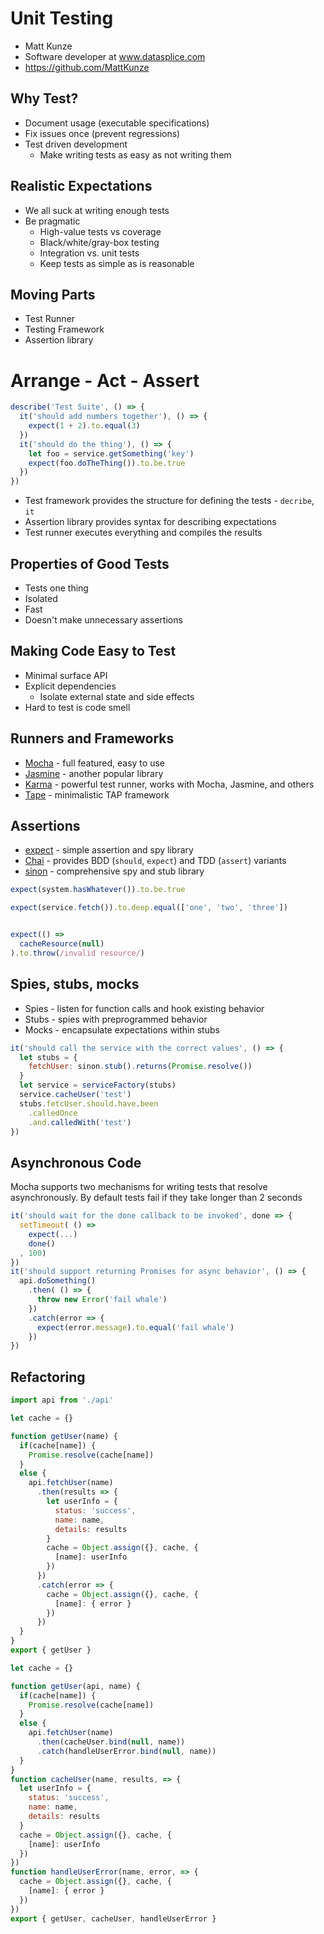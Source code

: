 # Unit Testing

* Matt Kunze
* Software developer at www.datasplice.com
* https://github.com/MattKunze

## Why Test?

* Document usage (executable specifications)
* Fix issues once (prevent regressions)
* Test driven development
  * Make writing tests as easy as not writing them

## Realistic Expectations

* We all suck at writing enough tests
* Be pragmatic
  * High-value tests vs coverage
  * Black/white/gray-box testing
  * Integration vs. unit tests
  * Keep tests as simple as is reasonable

## Moving Parts

* Test Runner
* Testing Framework
* Assertion library

# Arrange - Act - Assert

```javascript
describe('Test Suite', () => {
  it('should add numbers together'), () => {
    expect(1 + 2).to.equal(3)
  })
  it('should do the thing'), () => {
    let foo = service.getSomething('key')
    expect(foo.doTheThing()).to.be.true
  })
})
```

* Test framework provides the structure for defining the tests - `decribe`, `it`
* Assertion library provides syntax for describing expectations
* Test runner executes everything and compiles the results

## Properties of Good Tests

* Tests one thing
* Isolated
* Fast
* Doesn't make unnecessary assertions

## Making Code Easy to Test

* Minimal surface API
* Explicit dependencies
  * Isolate external state and side effects
* Hard to test is code smell

## Runners and Frameworks

* [Mocha](https://mochajs.org/) - full featured, easy to use
* [Jasmine](http://jasmine.github.io/edge/introduction.html) - another popular
  library
* [Karma](https://karma-runner.github.io/0.13/index.html) - powerful test
  runner, works with Mocha, Jasmine, and others
* [Tape](https://github.com/substack/tape) - minimalistic TAP framework

## Assertions

* [expect](https://www.npmjs.com/~mjackson) - simple assertion and spy library
* [Chai](http://chaijs.com/) - provides BDD (`should`, `expect`) and
  TDD (`assert`) variants
* [sinon](http://sinonjs.org/) - comprehensive spy and stub library

```javascript
expect(system.hasWhatever()).to.be.true

expect(service.fetch()).to.deep.equal(['one', 'two', 'three'])


expect(() =>
  cacheResource(null)
).to.throw(/invalid resource/)
```
## Spies, stubs, mocks

* Spies - listen for function calls and hook existing behavior
* Stubs - spies with preprogrammed behavior
* Mocks - encapsulate expectations within stubs

```javascript
it('should call the service with the correct values', () => {
  let stubs = {
    fetchUser: sinon.stub().returns(Promise.resolve())
  }
  let service = serviceFactory(stubs)
  service.cacheUser('test')
  stubs.fetcUser.should.have.been
    .calledOnce
    .and.calledWith('test')
})
```

## Asynchronous Code

Mocha supports two mechanisms for writing tests that resolve asynchronously.
By default tests fail if they take longer than 2 seconds

```javascript
it('should wait for the done callback to be invoked', done => {
  setTimeout( () =>
    expect(...)
    done()
  , 100)
})
it('should support returning Promises for async behavior', () => {
  api.doSomething()
    .then( () => {
      throw new Error('fail whale')
    })
    .catch(error => {
      expect(error.message).to.equal('fail whale')
    })
})
```

## Refactoring

```javascript
import api from './api'

let cache = {}

function getUser(name) {
  if(cache[name]) {
    Promise.resolve(cache[name])
  }
  else {
    api.fetchUser(name)
      .then(results => {
        let userInfo = {
          status: 'success',
          name: name,
          details: results
        }
        cache = Object.assign({}, cache, {
          [name]: userInfo
        })
      })
      .catch(error => {
        cache = Object.assign({}, cache, {
          [name]: { error }
        })
      })
  }
}
export { getUser }
```

```javascript
let cache = {}

function getUser(api, name) {
  if(cache[name]) {
    Promise.resolve(cache[name])
  }
  else {
    api.fetchUser(name)
      .then(cacheUser.bind(null, name))
      .catch(handleUserError.bind(null, name))
  }
}
function cacheUser(name, results, => {
  let userInfo = {
    status: 'success',
    name: name,
    details: results
  }
  cache = Object.assign({}, cache, {
    [name]: userInfo
  })
})
function handleUserError(name, error, => {
  cache = Object.assign({}, cache, {
    [name]: { error }
  })
})
export { getUser, cacheUser, handleUserError }
```
